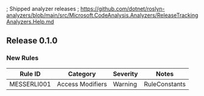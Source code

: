 ﻿; Shipped analyzer releases
; https://github.com/dotnet/roslyn-analyzers/blob/main/src/Microsoft.CodeAnalysis.Analyzers/ReleaseTrackingAnalyzers.Help.md

## Release 0.1.0
### New Rules
Rule ID | Category | Severity | Notes
--------|----------|----------|-------
MESSERLI001 | Access Modifiers | Warning | RuleConstants
